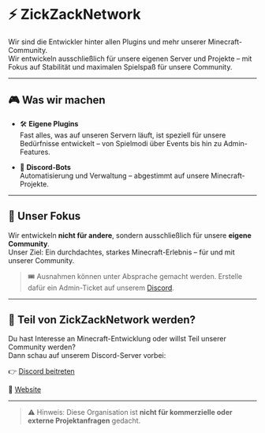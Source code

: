 # ⚡ ZickZackNetwork

Wir sind die Entwickler hinter allen Plugins und mehr unserer Minecraft-Community.  
Wir entwickeln ausschließlich für unsere eigenen Server und Projekte – mit Fokus auf Stabilität und maximalen Spielspaß für unsere Community.

---

## 🎮 Was wir machen

- 🛠️ **Eigene Plugins**  
  Fast alles, was auf unseren Servern läuft, ist speziell für unsere Bedürfnisse entwickelt – von Spielmodi über Events bis hin zu Admin-Features.

- 🤖 **Discord-Bots**  
 Automatisierung und Verwaltung – abgestimmt auf unsere Minecraft-Projekte.


---

## 💬 Unser Fokus

Wir entwickeln **nicht für andere**, sondern ausschließlich für unsere **eigene Community**.  
Unser Ziel: Ein durchdachtes, starkes Minecraft-Erlebnis – für und mit unserer Community.

> 🎟️ Ausnahmen können unter Absprache gemacht werden. Erstelle dafür ein Admin-Ticket auf unserem [Discord](https://zickzacknetwork.de/discord).
---


## 🤝 Teil von ZickZackNetwork werden?

Du hast Interesse an Minecraft-Entwicklung oder willst Teil unserer Community werden?  
Dann schau auf unserem Discord-Server vorbei:

👉 [Discord beitreten](https://zickzacknetwork.de/discord)

🔗 [Website](https://zickzacknetwork.de/)

---

> ⚠️ Hinweis: Diese Organisation ist **nicht für kommerzielle oder externe Projektanfragen** gedacht.
